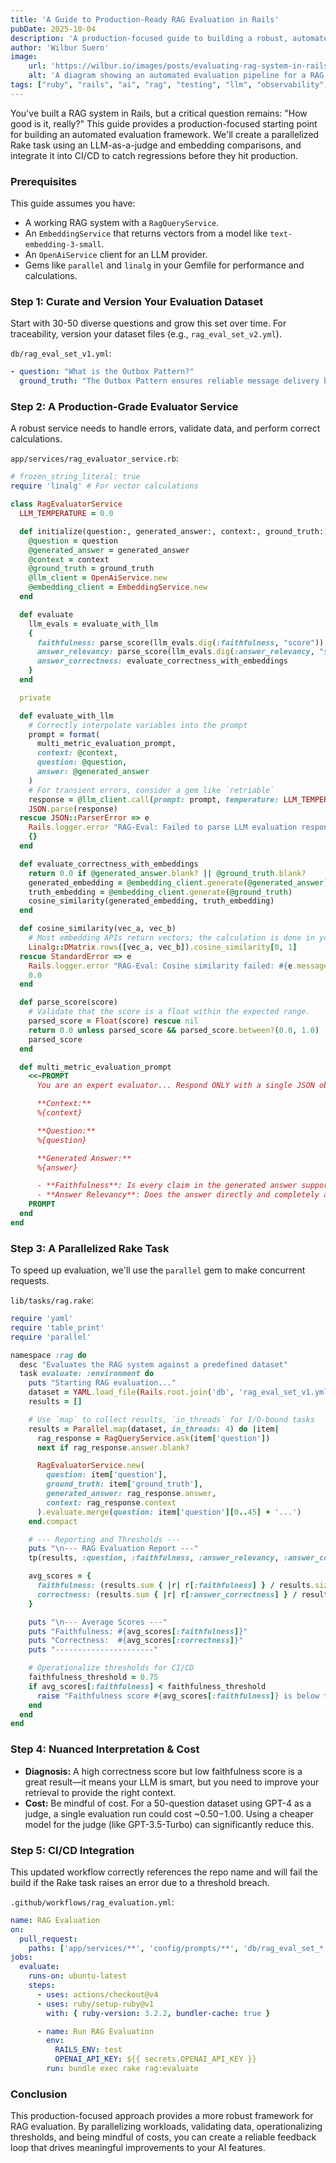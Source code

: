 ```yaml
---
title: 'A Guide to Production-Ready RAG Evaluation in Rails'
pubDate: 2025-10-04
description: 'A production-focused guide to building a robust, automated RAG evaluation framework in Rails with detailed code for metrics, parallelization, and CI/CD integration.'
author: 'Wilbur Suero'
image:
    url: 'https://wilbur.io/images/posts/evaluating-rag-system-in-rails.png'
    alt: 'A diagram showing an automated evaluation pipeline for a RAG system.'
tags: ["ruby", "rails", "ai", "rag", "testing", "llm", "observability", "devops"]
---
```


You've built a RAG system in Rails, but a critical question remains: "How good is it, really?" This guide provides a production-focused starting point for building an automated evaluation framework. We'll create a parallelized Rake task using an LLM-as-a-judge and embedding comparisons, and integrate it into CI/CD to catch regressions before they hit production.

### Prerequisites

This guide assumes you have:
*   A working RAG system with a `RagQueryService`.
*   An `EmbeddingService` that returns vectors from a model like `text-embedding-3-small`.
*   An `OpenAiService` client for an LLM provider.
*   Gems like `parallel` and `linalg` in your Gemfile for performance and calculations.

### Step 1: Curate and Version Your Evaluation Dataset

Start with 30-50 diverse questions and grow this set over time. For traceability, version your dataset files (e.g., `rag_eval_set_v2.yml`).

`db/rag_eval_set_v1.yml`:
```yaml
- question: "What is the Outbox Pattern?"
  ground_truth: "The Outbox Pattern ensures reliable message delivery by saving messages to a database table as part of the local transaction, then publishing them from that table asynchronously."
```

### Step 2: A Production-Grade Evaluator Service

A robust service needs to handle errors, validate data, and perform correct calculations.

`app/services/rag_evaluator_service.rb`:
```ruby
# frozen_string_literal: true
require 'linalg' # For vector calculations

class RagEvaluatorService
  LLM_TEMPERATURE = 0.0

  def initialize(question:, generated_answer:, context:, ground_truth:)
    @question = question
    @generated_answer = generated_answer
    @context = context
    @ground_truth = ground_truth
    @llm_client = OpenAiService.new
    @embedding_client = EmbeddingService.new
  end

  def evaluate
    llm_evals = evaluate_with_llm
    {
      faithfulness: parse_score(llm_evals.dig(:faithfulness, "score")),
      answer_relevancy: parse_score(llm_evals.dig(:answer_relevancy, "score")),
      answer_correctness: evaluate_correctness_with_embeddings
    }
  end

  private

  def evaluate_with_llm
    # Correctly interpolate variables into the prompt
    prompt = format(
      multi_metric_evaluation_prompt, 
      context: @context, 
      question: @question, 
      answer: @generated_answer
    )
    # For transient errors, consider a gem like `retriable`
    response = @llm_client.call(prompt: prompt, temperature: LLM_TEMPERATURE)
    JSON.parse(response)
  rescue JSON::ParserError => e
    Rails.logger.error "RAG-Eval: Failed to parse LLM evaluation response: #{e.message}"
    {}
  end

  def evaluate_correctness_with_embeddings
    return 0.0 if @generated_answer.blank? || @ground_truth.blank?
    generated_embedding = @embedding_client.generate(@generated_answer)
    truth_embedding = @embedding_client.generate(@ground_truth)
    cosine_similarity(generated_embedding, truth_embedding)
  end

  def cosine_similarity(vec_a, vec_b)
    # Most embedding APIs return vectors; the calculation is done in your code.
    Linalg::DMatrix.rows([vec_a, vec_b]).cosine_similarity[0, 1]
  rescue StandardError => e
    Rails.logger.error "RAG-Eval: Cosine similarity failed: #{e.message}"
    0.0
  end

  def parse_score(score)
    # Validate that the score is a float within the expected range.
    parsed_score = Float(score) rescue nil
    return 0.0 unless parsed_score && parsed_score.between?(0.0, 1.0)
    parsed_score
  end

  def multi_metric_evaluation_prompt
    <<~PROMPT
      You are an expert evaluator... Respond ONLY with a single JSON object with two top-level keys: "faithfulness" and "answer_relevancy". Each key should contain a JSON object with a "score" (float from 0.0 to 1.0) and "reasoning" (string).

      **Context:**
      %{context}

      **Question:**
      %{question}

      **Generated Answer:**
      %{answer}

      - **Faithfulness**: Is every claim in the generated answer supported by the context?
      - **Answer Relevancy**: Does the answer directly and completely address the user's question?
    PROMPT
  end
end
```

### Step 3: A Parallelized Rake Task

To speed up evaluation, we'll use the `parallel` gem to make concurrent requests.

`lib/tasks/rag.rake`:
```ruby
require 'yaml'
require 'table_print'
require 'parallel'

namespace :rag do
  desc "Evaluates the RAG system against a predefined dataset"
  task evaluate: :environment do
    puts "Starting RAG evaluation..."
    dataset = YAML.load_file(Rails.root.join('db', 'rag_eval_set_v1.yml'))
    results = []

    # Use `map` to collect results, `in_threads` for I/O-bound tasks
    results = Parallel.map(dataset, in_threads: 4) do |item|
      rag_response = RagQueryService.ask(item['question'])
      next if rag_response.answer.blank?

      RagEvaluatorService.new(
        question: item['question'],
        ground_truth: item['ground_truth'],
        generated_answer: rag_response.answer,
        context: rag_response.context
      ).evaluate.merge(question: item['question'][0..45] + '...')
    end.compact

    # --- Reporting and Thresholds ---
    puts "\n--- RAG Evaluation Report ---"
    tp(results, :question, :faithfulness, :answer_relevancy, :answer_correctness)

    avg_scores = {
      faithfulness: (results.sum { |r| r[:faithfulness] } / results.size).round(3),
      correctness: (results.sum { |r| r[:answer_correctness] } / results.size).round(3)
    }

    puts "\n--- Average Scores ---"
    puts "Faithfulness: #{avg_scores[:faithfulness]}"
    puts "Correctness:  #{avg_scores[:correctness]}"
    puts "----------------------"

    # Operationalize thresholds for CI/CD
    faithfulness_threshold = 0.75
    if avg_scores[:faithfulness] < faithfulness_threshold
      raise "Faithfulness score #{avg_scores[:faithfulness]} is below the #{faithfulness_threshold} threshold!"
    end
  end
end
```

### Step 4: Nuanced Interpretation & Cost

*   **Diagnosis:** A high correctness score but low faithfulness score is a great result—it means your LLM is smart, but you need to improve your retrieval to provide the right context.
*   **Cost:** Be mindful of cost. For a 50-question dataset using GPT-4 as a judge, a single evaluation run could cost ~$0.50-$1.00. Using a cheaper model for the judge (like GPT-3.5-Turbo) can significantly reduce this.

### Step 5: CI/CD Integration

This updated workflow correctly references the repo name and will fail the build if the Rake task raises an error due to a threshold breach.

`.github/workflows/rag_evaluation.yml`:
```yaml
name: RAG Evaluation
on:
  pull_request:
    paths: ['app/services/**', 'config/prompts/**', 'db/rag_eval_set_*.yml']
jobs:
  evaluate:
    runs-on: ubuntu-latest
    steps:
      - uses: actions/checkout@v4
      - uses: ruby/setup-ruby@v1
        with: { ruby-version: 3.2.2, bundler-cache: true }

      - name: Run RAG Evaluation
        env:
          RAILS_ENV: test
          OPENAI_API_KEY: ${{ secrets.OPENAI_API_KEY }}
        run: bundle exec rake rag:evaluate
```

### Conclusion

This production-focused approach provides a more robust framework for RAG evaluation. By parallelizing workloads, validating data, operationalizing thresholds, and being mindful of costs, you can create a reliable feedback loop that drives meaningful improvements to your AI features.